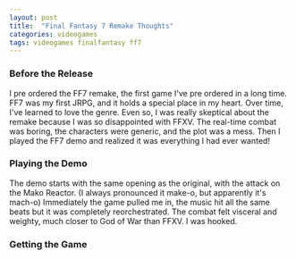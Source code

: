 ```yaml
---
layout: post
title:  "Final Fantasy 7 Remake Thoughts"
categories: videogames
tags: videogames finalfantasy ff7 
---
```


### Before the Release

I pre ordered the FF7 remake, the first game I've pre ordered in a long time.
FF7 was my first JRPG, and it holds a special place in my heart. 
Over time, I've learned to love the genre. 
Even so, I was really skeptical about the remake because I was so disappointed with FFXV.
The real-time combat was boring, the characters were generic, and the plot was a mess. 
Then I played the FF7 demo and realized it was everything I had ever wanted!

### Playing the Demo

The demo starts with the same opening as the original, with the attack on the Mako Reactor. 
(I always pronounced it make-o, but apparently it's mach-o)
Immediately the game pulled me in, the music hit all the same beats but it was completely reorchestrated.
The combat felt visceral and weighty, much closer to God of War than FFXV. 
I was hooked.

### Getting the Game
